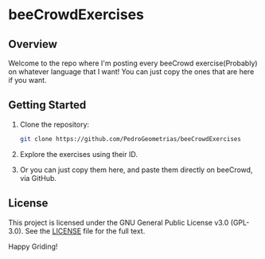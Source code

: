 # beeCrowdExercises

## Overview
Welcome to the repo where I'm posting every beeCrowd exercise(Probably) on whatever language that I want! You can just copy the ones that are here if you want.

## Getting Started
1. Clone the repository:
    ```bash
    git clone https://github.com/PedroGeometrias/beeCrowdExercises
    ```
2. Explore the exercises using their ID.

3. Or you can just copy them here, and paste them directly on beeCrowd, via GitHub.

## License
This project is licensed under the GNU General Public License v3.0 (GPL-3.0). See the [LICENSE](LICENSE) file for the full text.

Happy Griding!

